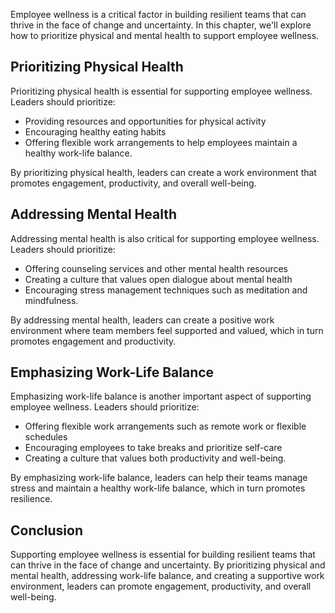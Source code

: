 
Employee wellness is a critical factor in building resilient teams that can thrive in the face of change and uncertainty. In this chapter, we'll explore how to prioritize physical and mental health to support employee wellness.

Prioritizing Physical Health
----------------------------

Prioritizing physical health is essential for supporting employee wellness. Leaders should prioritize:

* Providing resources and opportunities for physical activity
* Encouraging healthy eating habits
* Offering flexible work arrangements to help employees maintain a healthy work-life balance.

By prioritizing physical health, leaders can create a work environment that promotes engagement, productivity, and overall well-being.

Addressing Mental Health
------------------------

Addressing mental health is also critical for supporting employee wellness. Leaders should prioritize:

* Offering counseling services and other mental health resources
* Creating a culture that values open dialogue about mental health
* Encouraging stress management techniques such as meditation and mindfulness.

By addressing mental health, leaders can create a positive work environment where team members feel supported and valued, which in turn promotes engagement and productivity.

Emphasizing Work-Life Balance
-----------------------------

Emphasizing work-life balance is another important aspect of supporting employee wellness. Leaders should prioritize:

* Offering flexible work arrangements such as remote work or flexible schedules
* Encouraging employees to take breaks and prioritize self-care
* Creating a culture that values both productivity and well-being.

By emphasizing work-life balance, leaders can help their teams manage stress and maintain a healthy work-life balance, which in turn promotes resilience.

Conclusion
----------

Supporting employee wellness is essential for building resilient teams that can thrive in the face of change and uncertainty. By prioritizing physical and mental health, addressing work-life balance, and creating a supportive work environment, leaders can promote engagement, productivity, and overall well-being.
